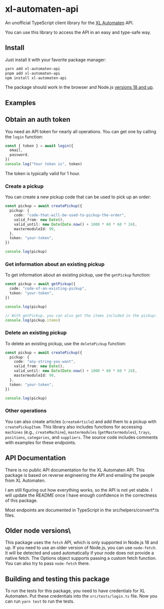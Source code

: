 # xl-automaten-api

An unofficial TypeScript client library for the [XL Automaten](https://xl-automaten.de/) API.

You can use this library to access the API in an easy and type-safe way.

## Install

Just install it with your favorite package manager:

```bash
yarn add xl-automaten-api
pnpm add xl-automaten-api
npm install xl-automaten-api
```

The package should work in the browser and Node.js [versions 18 and up](#older-node-versions).

## Examples

## Obtain an auth token

You need an API token for nearly all operations. You can get one by calling the `login` function:

```typescript
const { token } = await login({
  email,
  password,
})
console.log("Your token is", token)
```

The token is typically valid for 1 hour.

### Create a pickup

You can create a new pickup code that can be used to pick up an order:

```typescript
const pickup = await createPickup({
  pickup: {
    code: "code-that-will-be-used-to-pickup-the-order",
    valid_from: new Date(),
    valid_until: new Date(Date.now() + 1000 * 60 * 60 * 24),
    mastermoduleId: 99,
  },
  token: "your-token",
})

console.log(pickup)
```

### Get information about an existing pickup

To get information about an existing pickup, use the `getPickup` function:

```typescript
const pickup = await getPickup({
  code: "code-of-an-existing-pickup",
  token: "your-token",
})

console.log(pickup)

// With getPickup, you can also get the items included in the pickup:
console.log(pickup.items)
```

### Delete an existing pickup

To delete an existing pickup, use the `deletePickup` function:

```typescript
const pickup = await createPickup({
  pickup: {
    code: "any-string-you-want",
    valid_from: new Date(),
    valid_until: new Date(Date.now() + 1000 * 60 * 60 * 24),
    mastermoduleId: 99,
  },
  token: "your-token",
})

console.log(pickup)
```

### Other operations

You can also create articles (`createArticle`) and add them to a pickup with `createPickupItem`. This library also
includes functions for accessing `machines` (e.g., `createMachine`), `mastermodules` (`getMastermodules`), `trays`,
`positions`, `categories`, and `suppliers`. The source code includes comments with examples for these endpoints.

## API Documentation

There is no public API documentation for the XL Automaten API. This package is based on reverse engineering the API and
emailing the people from XL Automaten.

I am still figuring out how everything works, so the API is not yet stable. I will update the README once I have enough
confidence in the correctness of this package.

Most endpoints are documented in TypeScript in the src/helpers/convert\*.ts files.

## Older node versions\

This package uses the `fetch` API, which is only supported in Node.js 18 and up. If you need to use an older version of
Node.js, you can use `node-fetch`. It will be detected and used automatically if your node does not provide a native
fetch. The Options object supports passing a custom fetch function. You can also try to pass `node-fetch` there.

## Building and testing this package

To run the tests for this package, you need to have credentials for XL Automaten. Put these credentials into the
`src/tests/login.ts` file. Now you can run `yarn test` to run the tests.
